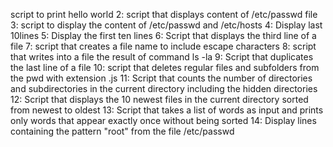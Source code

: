 script to print hello world
2: script that displays content of /etc/passwd file
3: script to display the content of /etc/passwd and /etc/hosts
4: Display last 10lines
5: Display the first ten lines
6: Script that displays the third line of a file
7: script that creates a file name to include escape characters
8: script that writes into a file the result of command ls -la
9: Script that duplicates the last line of a file
10: script that deletes regular files and subfolders from the pwd with extension .js
11: Script that counts the number of directories and subdirectories in the current directory including the hidden directories
12: Script that displays the 10 newest files in the current directory sorted from newest to oldest
13: Script that takes a list of words as input and prints only words that appear exactly once without being sorted
14: Display lines containing the pattern "root" from the file /etc/passwd
